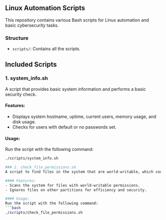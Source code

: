 ## Linux Automation Scripts

This repository contains various Bash scripts for Linux automation and basic cybersecurity tasks.

### Structure
- `scripts/`: Contains all the scripts.

## Included Scripts

### 1. system_info.sh
A script that provides basic system information and performs a basic security check.

#### Features:
- Displays system hostname, uptime, current users, memory usage, and disk usage.
- Checks for users with default or no passwords set.

#### Usage:
Run the script with the following command:
```bash
./scripts/system_info.sh

### 2. check_file_permissions.sh
A script to find files in the system that are world-writable, which could pose a security risk.

#### Features:
- Scans the system for files with world-writable permissions.
- Ignores files on other partitions for efficiency and security.

#### Usage:
Run the script with the following command:
```bash
./scripts/check_file_permissions.sh

